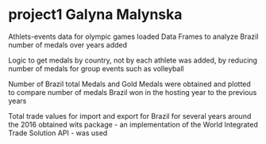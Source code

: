 # project1 Galyna Malynska
Athlets-events data for olympic games loaded
Data Frames to analyze Brazil number of medals over years added 

Logic to get medals by country, not by each athlete was added, by reducing number of medals for group events such as volleyball

Number of Brazil total Medals and Gold Medals were obtained and plotted to compare number of medals 
Brazil won in the hosting year to the previous years

Total trade values for import and export for Brazil for several years around the 2016 obtained
wits package - an implementation of the World Integrated Trade Solution API - was used